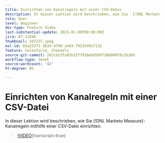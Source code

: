 ```yaml
---
title: Einrichten von Kanalregeln mit einer CSV-Datei
description: In dieser Lektion wird beschrieben, wie Sie  [!DNL Marketo Measure] Kanalregeln mithilfe einer CSV-Datei einrichten.
role: User
level: Beginner
doc-type: Feature Video
last-substantial-update: 2023-01-06T00:00:00Z
jira: KT-11689
thumbnail: 347237.jpeg
exl-id: 65a25371-3b3d-4798-aa83-79235491f132
feature: Salesforce, Channels
source-git-commit: 262cb13fa02b32f7918ebd569720b80078c2b28d
workflow-type: tm+mt
source-wordcount: '42'
ht-degree: 0%

---
```


# Einrichten von Kanalregeln mit einer CSV-Datei

In dieser Lektion wird beschrieben, wie Sie [!DNL Marketo Measure]-Kanalregeln mithilfe einer CSV-Datei einrichten.

>[!VIDEO](https://video.tv.adobe.com/v/347237/?learn=on){transcript=true}
